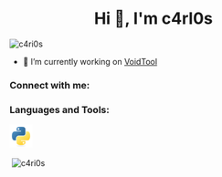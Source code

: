 <h1 align="center">Hi 👋, I'm c4rl0s</h1>
<p align="left"> <img src="https://komarev.com/ghpvc/?username=c4ri0s&label=Profile%20views&color=0e75b6&style=flat" alt="c4ri0s" /> </p>

- 🔭 I’m currently working on [VoidTool](c4rl0s_._)

<h3 align="left">Connect with me:</h3>
<p align="left">
</p>

<h3 align="left">Languages and Tools:</h3>
<p align="left"> <a href="https://www.python.org" target="_blank" rel="noreferrer"> <img src="https://raw.githubusercontent.com/devicons/devicon/master/icons/python/python-original.svg" alt="python" width="40" height="40"/> </a> </p>

<p>&nbsp;<img align="center" src="https://github-readme-stats.vercel.app/api?username=c4ri0s&show_icons=true&locale=en" alt="c4ri0s" /></p
